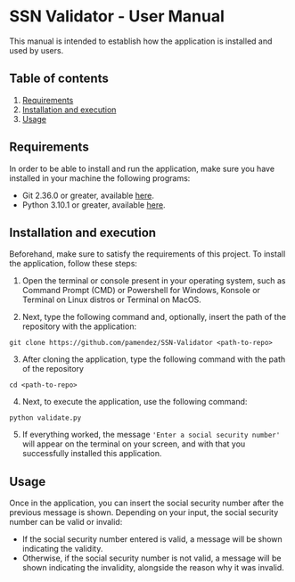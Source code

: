 # SSN Validator - User Manual
This manual is intended to establish how the application is installed and used by users. 

## Table of contents
1. [Requirements](#requirements)
2. [Installation and execution](#installation-and-execution)
3. [Usage](#usage)

## Requirements
In order to be able to install and run the application, make sure you have installed in your machine the following programs:

* Git 2.36.0 or greater, available [here](https://git-scm.com/downloads).
* Python 3.10.1 or greater, available [here](https://www.python.org/downloads/).

## Installation and execution
Beforehand, make sure to satisfy the requirements of this project. To install the application, follow these steps:

1. Open the terminal or console present in your operating system, such as Command Prompt (CMD) or Powershell for Windows, Konsole or Terminal on Linux distros or Terminal on MacOS.

2. Next, type the following command and, optionally, insert the path of the repository with the application:
``` 
git clone https://github.com/pamendez/SSN-Validator <path-to-repo>
```

3. After cloning the application, type the following command with the path of the repository
```
cd <path-to-repo>
```

4. Next, to execute the application, use the following command:
```
python validate.py
``` 

5. If everything worked, the message ```'Enter a social security number'``` will appear on the terminal on your screen, and with that you successfully installed this application.

## Usage
Once in the application, you can insert the social security number after the previous message is shown. Depending on your input, the social security number can be valid or invalid:

* If the social security number entered is valid, a message will be shown indicating the validity.
* Otherwise, if the social security number is not valid, a message will be shown indicating the invalidity, alongside the reason why it was invalid.
